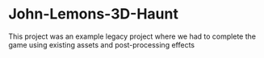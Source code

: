 # John-Lemons-3D-Haunt
This project was an example legacy project where we had to complete the game using existing assets and post-processing effects
